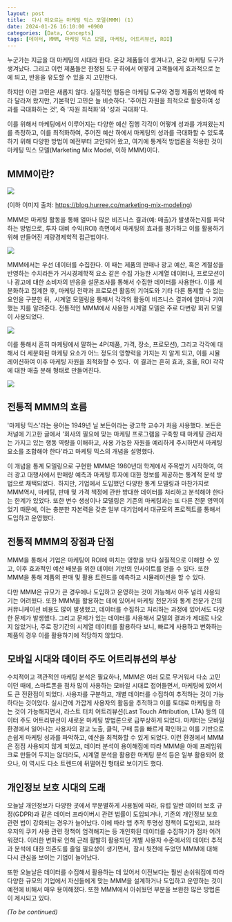 ```yaml
---
layout: post
title:  다시 떠오르는 마케팅 믹스 모델(MMM) (1)
date: 2024-01-26 16:10:00 +0900
categories: [Data, Concepts]
tags: [데이터, MMM, 마케팅 믹스 모델, 마케팅, 어트리뷰션, ROI]
---
```



누군가는 지금을 대 마케팅의 시대라 한다. 온갖 제품들이 생겨나고, 온갖 마케팅 도구가 생겨났다. 그리고 이런 제품들은 한정된 도구 하에서 어떻게 고객들에게 효과적으로 눈에 띄고, 반응을 유도할 수 있을 지 고민한다.

하지만 이런 고민은 새롭지 않다. 실질적인 행동은 마케팅 도구와 경쟁 제품의 변화에 따라 달라져 왔지만, 기본적인 고민은 늘 비슷하다. '주어진 자원을 최적으로 활용하여 성과를 극대화하는 것', 즉 '자원 최적화'와 '성과 극대화'다.

이를 위해서 마케팅에서 이루어지는 다양한 예산 집행 각각이 어떻게 성과를 가져왔는지를 측정하고, 이를 최적화하여, 주어진 예산 하에서 마케팅의 성과를 극대화할 수 있도록 하기 위해 다양한 방법이 예전부터 고안되어 왔고, 여기에 통계적 방법론을 적용한 것이 마케팅 믹스 모델(Marketing Mix Model, 이하 MMM)이다.

## MMM이란?


[![](https://cojette.files.wordpress.com/2024/01/image-2.png?w=900)](https://cojette.files.wordpress.com/2024/01/image-2.png)

(이하 이미지 출처: <https://blog.hurree.co/marketing-mix-modeling>)

MMM은 마케팅 활동을 통해 얼마나 많은 비즈니스 결과(예: 매출)가 발생하는지를 파악하는 방법으로, 투자 대비 수익(ROI) 측면에서 마케팅의 효과를 평가하고 이를 활용하기 위해 만들어진 계량경제학적 접근법이다.

[![](https://cojette.files.wordpress.com/2024/01/image-1.png?w=1024)](https://cojette.files.wordpress.com/2024/01/image-1.png)

MMM에서는 우선 데이터를 수집한다. 이 때는 제품의 판매나 광고 예산, 혹은 계절성을 반영하는 수치라든가 거시경제학적 요소 같은 수집 가능한 시계열 데이터나, 프로모션이나 광고에 대한 소비자의 반응을 설문조사를 통해서 수집한 데이터를 사용한다. 이를 세분화하고 집계한 후, 마케팅 전략과 프로모션 활동의 기여도와 기타 다른 통제할 수 없는 요인을 구분한 뒤, 시계열 모델링을 통해서 각각의 활동이 비즈니스 결과에 얼마나 기여했는 지를 알려준다. 전통적인 MMM에서 사용한 시계열 모델은 주로 다변량 회귀 모델이 사용되었다.

[![](https://cojette.files.wordpress.com/2024/01/image.png?w=600)](https://cojette.files.wordpress.com/2024/01/image.png)

이를 통해서 흔히 마케팅에서 말하는 4P(제품, 가격, 장소, 프로모션), 그리고 각각에 대해서 더 세분화된 마케팅 요소가 어느 정도의 영향력을 가지는 지 알게 되고, 이를 시뮬레이션하여 이후 마케팅 자원을 최적화할 수 있다. 이 결과는 흔히 효과, 효율, ROI 각각에 대한 매출 분해 형태로 만들어진다.

[![](https://cojette.files.wordpress.com/2024/01/image-3.png?w=600)](https://cojette.files.wordpress.com/2024/01/image-3.png)

## 전통적 MMM의 흐름


'마케팅 믹스'라는 용어는 1949년 닐 보든이라는 광고학 교수가 처음 사용했다. 보든은 저널에 기고한 글에서 '회사의 필요에 맞는 마케팅 프로그램을 구축할 때 마케팅 관리자는 가지고 있는 행동 역량을 이해하고, 사용 가능한 자원을 예리하게 주시하면서 마케팅 요소를 조합해야 한다'라고 마케팅 믹스의 개념을 설명했다.

이 개념을 통계 모델링으로 구현한 MMM은 1980년대 학계에서 주목받기 시작하여, 여러 광고 대행사에서 판매량 예측과 마케팅 투자에 대한 정보를 제공하는 통계적 분석 방법으로 채택되었다. 하지만, 기업에서 도입했던 다양한 통계 모델링과 마찬가지로 MMM역시, 마케팅, 판매 및 가격 책정에 관한 방대한 데이터를 처리하고 분석해야 한다는 한계가 있었다. 또한 변수 생성이나 모델링은 기존의 마케팅과는 또 다른 전문 영역이었기 때문에, 이는 충분한 자본력을 갖춘 일부 대기업에서 대규모의 프로젝트를 통해서 도입하고 운영했다.

## 전통적 MMM의 장점과 단점

MMM을 통해서 기업은 마케팅이 ROI에 미치는 영향을 보다 실질적으로 이해할 수 있고, 이후 효과적인 예산 배분을 위한 데이터 기반의 인사이트를 얻을 수 있다. 또한 MMM을 통해 제품의 판매 및 활용 트렌드를 예측하고 시뮬레이션을 할 수 있다.

다만 MMM은 규모가 큰 경우에나 도입하고 운영하는 것이 가능해서 아주 널리 사용되기는 어려웠다. 또한 MMM을 활용하는 데에 있어서 마케팅 전문가와 통계 전문가 간의 커뮤니케이션 비용도 많이 발생했고, 데이터를 수집하고 처리하는 과정에 있어서도 다양한 문제가 발생했다. 그리고 문제가 있는 데이터를 사용해서 모델의 결과가 제대로 나오지 않았거나, 주로 장기간의 시계열 데이터를 활용하다 보니, 빠르게 사용하고 변화하는 제품의 경우 이를 활용하기에 적당하지 않았다.

## 모바일 시대와 데이터 주도 어트리뷰션의 부상

수치적이고 객관적인 마케팅 분석은 필요하나, MMM은 여러 모로 무거워서 다소 고민이던 때에, 스마트폰을 점차 많이 사용하는 모바일 시대로 접어들면서, 마케팅에 있어서도 큰 전환점이 되었다. 사용자를 구분하고, 개별 데이터를 수집하여 추적하는 것이 가능하다는 것이었다. 실시간에 가깝게 사용자의 활동을 추적하고 이를 토대로 마케팅을 하는 것이 가능해지면서, 라스트 터치 어트리뷰션(Last Touch Attribution, LTA) 등의 데이터 주도 어트리뷰션이 새로운 마케팅 방법론으로 급부상하게 되었다. 마케터는 모바일 환경에서 일어나는 사용자의 광고 노출, 클릭, 구매 등을 빠르게 확인하고 이를 기반으로 손쉽게 마케팅 성과를 파악하고, 예산을 최적화할 수 있게 되었다. 이런 환경에서 MMM은 점점 사용되지 않게 되었고, 데이터 분석이 용이해짐에 따라 MMM을 아예 프레임워크로 만들어 두지는 않더라도, 시계열 분석을 활용한 마케팅 분석 등은 일부 활용되어 왔으나, 이 역시도 다소 트렌드에 뒤떨어진 형태로 보이기도 했다.

## 개인정보 보호 시대의 도래

오늘날 개인정보가 다양한 곳에서 무분별하게 사용됨에 따라, 유럽 일반 데이터 보호 규정(GDPR)과 같은 데이터 프라이버시 관련 법률이 도입되거나, 기존의 개인정보 보호 관련 법이 강화되는 경우가 늘어났다. 이에 따라 앱 추적 투명성 정책이 도입되고, 브라우저의 쿠키 사용 관련 정책이 엄격해지는 등 개인화된 데이터를 수집하기가 점차 어려워졌다. 이러한 변화로 인해 근래 활발히 활용되던 개별 사용자 수준에서의 데이터 추적과 분석에 대한 의존도를 줄일 필요성이 생기면서, 잠시 뒷전에 두었던 MMM에 대해 다시 관심을 보이는 기업이 늘어났다.

또한 오늘날은 데이터를 수집해서 활용하는 데 있어서 이전보다는 훨씬 손쉬워짐에 따라 다양한 규모의 기업에서 자신들에게 맞는 MMM을 설계하거나 도입하고 운영하는 것이 예전에 비해서 매우 용이해졌다. 또한 MMM에서 아쉬웠던 부분을 보완한 많은 방법론이 제시되고 있다.

*(To be continued)*
